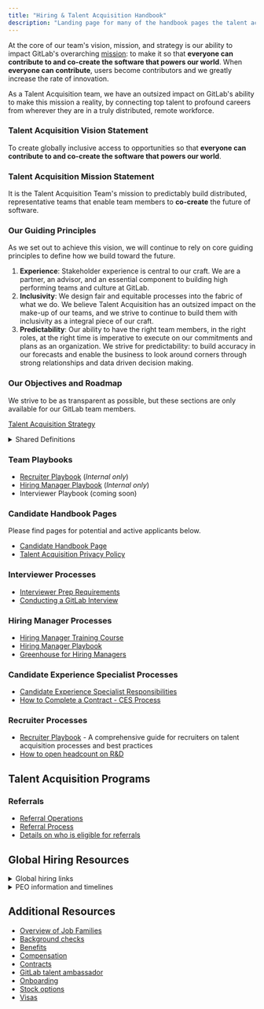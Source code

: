 ```yaml
---
title: "Hiring & Talent Acquisition Handbook"
description: "Landing page for many of the handbook pages the talent acquisition team at GitLab uses."
---
```


At the core of our team's vision, mission, and strategy is our ability to impact GitLab's overarching [mission](/handbook/company/mission/): to make it so that **everyone can contribute to and co-create the software that powers our world**. When **everyone can contribute**, users become contributors and we greatly increase the rate of innovation.

As a Talent Acquisition team, we have an outsized impact on GitLab's ability to make this mission a reality, by connecting top talent to profound careers from wherever they are in a truly distributed, remote workforce.

### Talent Acquisition Vision Statement

To create globally inclusive access to opportunities so that **everyone can contribute to and co-create the software that powers our world**.

### Talent Acquisition Mission Statement

It is the Talent Acquisition Team's mission to predictably build distributed, representative teams that enable team members to **co-create** the future of software.

### Our Guiding Principles

As we set out to achieve this vision, we will continue to rely on core guiding principles to define how we build toward the future.

1. **Experience**: Stakeholder experience is central to our craft. We are a partner, an advisor, and an essential component to building high performing teams and culture at GitLab.
1. **Inclusivity**: We design fair and equitable processes into the fabric of what we do. We believe Talent Acquisition has an outsized impact on the make-up of our teams, and we strive to continue to build them with inclusivity as a integral piece of our craft.
1. **Predictability**: Our ability to have the right team members, in the right roles, at the right time is imperative to execute on our commitments and plans as an organization. We strive for predictability: to build accuracy in our forecasts and enable the business to look around corners through strong relationships and data driven decision making.

### Our Objectives and Roadmap

We strive to be as transparent as possible, but these sections are only available for our GitLab team members.

[Talent Acquisition Strategy](https://docs.google.com/document/d/1ollQaElBdOK18oUx2VBu9A8aeq0Sg35RmGG9c-DjooA/edit?tab=t.0#heading=h.8zhi3td2dwh9)

<details>
<summary>Shared Definitions</summary>

- **Job:** A job refers to the job title (ex: Customer Support Specialist). This will also be what appears on external job boards. In the case there are multiple positions open that are the same, and we only want to list once, we can have multiple 'openings' (see next section) opened within one 'Job'. Each job will have a unique identifier called a Requisition ID (example- 1001).
- **Opening:** A job can have multiple openings attached to it (ex: you are hiring 3 Customer Support Specialists. You would then have 1 'Job' and 3 'openings' against that job). A job can have multiple openings against it, but an opening can not be associated with multiple jobs. Each opening will have a unique identifier called an Opening ID (example- 1001-1, 1001-2, 1001-3).
- **GHPiD:** GHP ID is the link between Adaptive (what we use to track our operating plan) and Greenhouse (our ATS). A GHP ID has a one to one relationship with an Opening ID. It is the key interlock between our hiring plans and our Talent Acquisition activity. This is a custom field in Greenhouse.

</details>

### Team Playbooks

- [Recruiter Playbook](https://docs.google.com/document/d/17T9HUZTFPVz2-UqISHUQIM1jWbtvLPHaWSdN1_yZyPc/edit?tab=t.0#heading=h.q80b354hqvvz) (*Internal only*)
- [Hiring Manager Playbook](https://internal.gitlab.com/handbook/people-group/talent-acquisition/hiring-manager-playbook/) (*Internal only*)
- Interviewer Playbook (coming soon)

### Candidate Handbook Pages

Please find pages for potential and active applicants below.

- [Candidate Handbook Page](/handbook/hiring/candidate-faq/)
- [Talent Acquisition Privacy Policy](/handbook/hiring/candidate-faq/recruitment-privacy-policy/)

### Interviewer Processes

- [Interviewer Prep Requirements](/handbook/hiring/interviewing/)
- [Conducting a GitLab Interview](/handbook/hiring/conducting-a-gitlab-interview/)

### Hiring Manager Processes

- [Hiring Manager Training Course](https://levelup.csod.com/ui/lms-learning-details/app/course/1fc947be-9991-42ca-9802-dd5fb88f7985)
- [Hiring Manager Playbook](https://internal.gitlab.com/handbook/people-group/talent-acquisition/hiring-manager-playbook/)
- [Greenhouse for Hiring Managers](/handbook/hiring)

### Candidate Experience Specialist Processes

- [Candidate Experience Specialist Responsibilities](/handbook/hiring/talent-acquisition-framework/coordinator/)
- [How to Complete a Contract - CES Process](/handbook/hiring/)

### Recruiter Processes

- [Recruiter Playbook](https://docs.google.com/document/d/17T9HUZTFPVz2-UqISHUQIM1jWbtvLPHaWSdN1_yZyPc/edit?tab=t.0#heading=h.q80b354hqvvz) - A comprehensive guide for recruiters on talent acquisition processes and best practices
- [How to open headcount on R&D](/handbook/engineering/hiring/#hiring-practices)

## Talent Acquisition Programs

### Referrals

- [Referral Operations](/handbook/hiring/referral-operations/)
- [Referral Process](/handbook/hiring/referral-process/)
- [Details on who is eligible for referrals](/handbook/total-rewards/incentives/#referral-bonuses)

## Global Hiring Resources

<details>
<summary>Global hiring links</summary>

- The ["country hiring status"](https://comp-calculator.gitlab.net/hiring_status/index) section within the compensation calculator is the best place to look for a list of current countries available for hiring.
- [This country list](https://docs.google.com/spreadsheets/d/1SLsLHcUaDqRUM0w0rWkISfA9NiZ3X6XRq--7IthqSYQ/edit#gid=1223524307), maintained by and accessible to recruiters, details specific information about each country that can help you answer candidate questions and prepare for potential hiring delays.
- For general questions about specific policies or whether we support certain types of visas or sponsorship, message #people-group-confidential. If the request is more involved, or requires a conversation, you can slack Harley Devlin.

</details>

<details>
<summary>PEO information and timelines</summary>

- For candidates who are located in Countries where we do not have an entity, we use a PEO (Professional Employment Organization).  The actual employment contracts will be sent and issued by the PEO who also handles the processing and payment of payroll and associated taxes and compliance in each of the countries on behalf of GitLab. The contracts themselves are between the individual and the PEO.
- The following timelines to onboarding are advised:

**Remote.com:** [remote.com onboarding timeline](https://support.remote.com/hc/en-us/articles/4411262104589-Employee-Onboarding-Timeline)

| Country | Working days |
|------|------|
| Denmark   | 3 |
| Hungary | 4 |
| Italy  | 3 |
| Sweden  | 3 |
| Luxembourg| 4 |
| Switzerland | 8 |

**Global Expansion:**

Processing contracts for candidates hired via Global Expansion could take up to 10 bueisness days.

| Country | Working days |
|------|------|
| Austria  | 10 business days |
| Chile  | 10 business days |
| Costa Rica  | 10 business days |
| Kenya  | 10 business days |
| Latvia  | 10 business days |
| Mexico  | 10 business days |
| Philippines  | 10 business days |
| South Africa  | 10 business days |
| UAE  | 10 business days |

**Global Upside:**

| Country | Working days |
|------|------|
| India  | 10-14 business days |

**Papaya**

Processing for Italy (Dirigenti) could take up to a month, so we recommend start dates at least 6 weeks after the offer is generated.

</details>

## Additional Resources

- [Overview of Job Families](/handbook/hiring/job-families)
- [Background checks](/handbook/people-group/contracts-probation-periods/#background-screenings)
- [Benefits](/handbook/total-rewards/benefits/)
- [Compensation](/handbook/total-rewards/compensation/)
- [Contracts](https://internal.gitlab.com/handbook/people-group/people-operations/people-connect/employment_contracts/)
- [GitLab talent ambassador](/handbook/people-group/employment-branding/)
- [Onboarding](/handbook/people-group/general-onboarding/)
- [Stock options](/handbook/total-rewards/stock-options/)
- [Visas](/handbook/people-group/visas/)
